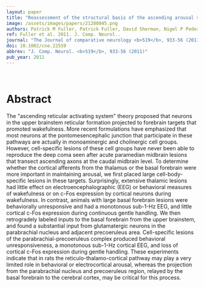 ```yaml
---
layout: paper
title: "Reassessment of the structural basis of the ascending arousal system."
image: /assets/images/papers/21280045.png
authors: Patrick M Fuller, Patrick Fuller, David Sherman, Nigel P Pedersen, Clifford B Saper, Jun Lu
ref: Fuller et al. 2011. J. Comp. Neurol..
journal: "The Journal of comparative neurology <b>519</b>, 933-56 (2011)"
doi: 10.1002/cne.22559
abbrev: "J. Comp. Neurol. <b>519</b>, 933-56 (2011)"
pub_year: 2011
---
```


<br />
<div data-badge-popover="right" data-badge-type="donut" data-pmid="21280045" data-hide-no-mentions="true" class="altmetric-embed"></div>

# Abstract

The "ascending reticular activating system" theory proposed that neurons in the upper brainstem reticular formation projected to forebrain targets that promoted wakefulness. More recent formulations have emphasized that most neurons at the pontomesencephalic junction that participate in these pathways are actually in monoaminergic and cholinergic cell groups. However, cell-specific lesions of these cell groups have never been able to reproduce the deep coma seen after acute paramedian midbrain lesions that transect ascending axons at the caudal midbrain level. To determine whether the cortical afferents from the thalamus or the basal forebrain were more important in maintaining arousal, we first placed large cell-body-specific lesions in these targets. Surprisingly, extensive thalamic lesions had little effect on electroencephalographic (EEG) or behavioral measures of wakefulness or on c-Fos expression by cortical neurons during wakefulness. In contrast, animals with large basal forebrain lesions were behaviorally unresponsive and had a monotonous sub-1-Hz EEG, and little cortical c-Fos expression during continuous gentle handling. We then retrogradely labeled inputs to the basal forebrain from the upper brainstem, and found a substantial input from glutamatergic neurons in the parabrachial nucleus and adjacent precoeruleus area. Cell-specific lesions of the parabrachial-precoeruleus complex produced behavioral unresponsiveness, a monotonous sub-1-Hz cortical EEG, and loss of cortical c-Fos expression during gentle handling. These experiments indicate that in rats the reticulo-thalamo-cortical pathway may play a very limited role in behavioral or electrocortical arousal, whereas the projection from the parabrachial nucleus and precoeruleus region, relayed by the basal forebrain to the cerebral cortex, may be critical for this process.

